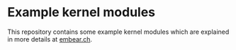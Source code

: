 # Example kernel modules

This repository contains some example kernel modules which are explained in more details at [embear.ch](https://embear.ch).
